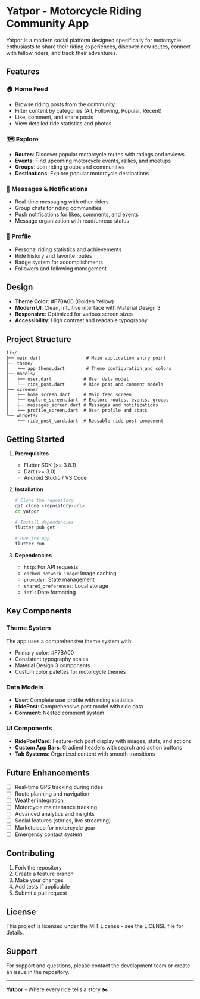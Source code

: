 # Yatpor - Motorcycle Riding Community App

Yatpor is a modern social platform designed specifically for motorcycle enthusiasts to share their riding experiences, discover new routes, connect with fellow riders, and track their adventures.

## Features

### 🏠 Home Feed
- Browse riding posts from the community
- Filter content by categories (All, Following, Popular, Recent)
- Like, comment, and share posts
- View detailed ride statistics and photos

### 🗺️ Explore
- **Routes**: Discover popular motorcycle routes with ratings and reviews
- **Events**: Find upcoming motorcycle events, rallies, and meetups
- **Groups**: Join riding groups and communities
- **Destinations**: Explore popular motorcycle destinations

### 💬 Messages & Notifications
- Real-time messaging with other riders
- Group chats for riding communities
- Push notifications for likes, comments, and events
- Message organization with read/unread status

### 👤 Profile
- Personal riding statistics and achievements
- Ride history and favorite routes
- Badge system for accomplishments
- Followers and following management

## Design

- **Theme Color**: #F7BA00 (Golden Yellow)
- **Modern UI**: Clean, intuitive interface with Material Design 3
- **Responsive**: Optimized for various screen sizes
- **Accessibility**: High contrast and readable typography

## Project Structure

```
lib/
├── main.dart                 # Main application entry point
├── theme/
│   └── app_theme.dart        # Theme configuration and colors
├── models/
│   ├── user.dart            # User data model
│   └── ride_post.dart       # Ride post and comment models
├── screens/
│   ├── home_screen.dart     # Main feed screen
│   ├── explore_screen.dart  # Explore routes, events, groups
│   ├── messages_screen.dart # Messages and notifications
│   └── profile_screen.dart  # User profile and stats
└── widgets/
    └── ride_post_card.dart  # Reusable ride post component
```

## Getting Started

1. **Prerequisites**
   - Flutter SDK (>= 3.8.1)
   - Dart (>= 3.0)
   - Android Studio / VS Code

2. **Installation**
   ```bash
   # Clone the repository
   git clone <repository-url>
   cd yatpor
   
   # Install dependencies
   flutter pub get
   
   # Run the app
   flutter run
   ```

3. **Dependencies**
   - `http`: For API requests
   - `cached_network_image`: Image caching
   - `provider`: State management
   - `shared_preferences`: Local storage
   - `intl`: Date formatting

## Key Components

### Theme System
The app uses a comprehensive theme system with:
- Primary color: #F7BA00
- Consistent typography scales
- Material Design 3 components
- Custom color palettes for motorcycle themes

### Data Models
- **User**: Complete user profile with riding statistics
- **RidePost**: Comprehensive post model with ride data
- **Comment**: Nested comment system

### UI Components
- **RidePostCard**: Feature-rich post display with images, stats, and actions
- **Custom App Bars**: Gradient headers with search and action buttons
- **Tab Systems**: Organized content with smooth transitions

## Future Enhancements

- [ ] Real-time GPS tracking during rides
- [ ] Route planning and navigation
- [ ] Weather integration
- [ ] Motorcycle maintenance tracking
- [ ] Advanced analytics and insights
- [ ] Social features (stories, live streaming)
- [ ] Marketplace for motorcycle gear
- [ ] Emergency contact system

## Contributing

1. Fork the repository
2. Create a feature branch
3. Make your changes
4. Add tests if applicable
5. Submit a pull request

## License

This project is licensed under the MIT License - see the LICENSE file for details.

## Support

For support and questions, please contact the development team or create an issue in the repository.

---

**Yatpor** - Where every ride tells a story 🏍️

